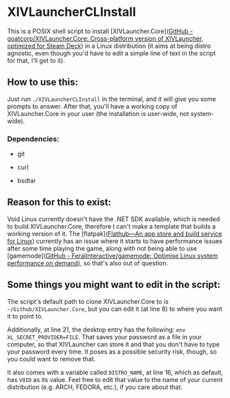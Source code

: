# XIVLauncherCLInstall

This is a POSIX shell script to install [XIVLauncher.Core]([GitHub - goatcorp/XIVLauncher.Core: Cross-platform version of XIVLauncher, optimized for Steam Deck](https://github.com/goatcorp/XIVLauncher.Core)) in a Linux distribution (it aims at being distro agnostic, even though you'd have to edit a simple line of text in the script for that, I'll get to it).

## How to use this:

Just run `./XIVLauncherCLInstall` in the terminal, and it will give you some prompts to answer. After that, you'll have a working copy of XIVLauncher.Core in your user (the installation is user-wide, not system-wide).

### Dependencies:

- git

- curl

- bsdtar

## Reason for this to exist:

Void Linux currently doesn't have the .NET SDK available, which is needed to build XIVLauncher.Core, therefore I can't make a template that builds a working version of it. The [flatpak]([Flathub—An app store and build service for Linux](https://flathub.org/apps/details/dev.goats.xivlauncher)) currently has an issue where it starts to have performance issues after some time playing the game, along with not being able to use [gamemode]([GitHub - FeralInteractive/gamemode: Optimise Linux system performance on demand](https://github.com/FeralInteractive/gamemode)), so that's also out of question.

## Some things you might want to edit in the script:

The script's default path to clone XIVLauncher.Core to is `~/Github/XIVLauncher.Core`, but you can edit it (at line 8) to where you want it to point to.

Additionally, at line 21, the desktop entry has the following: `env XL_SECRET_PROVIDER=FILE`. That saves your password as a file in your computer, so that XIVLauncher can store it and that you don't have to type your password every time. It poses as a possible security risk, though, so you could want to remove that.

It also comes with a variable called `DISTRO_NAME`, at line 16, which as default, has `VOID` as its value. Feel free to edit that value to the name of your current distribution (e.g. ARCH, FEDORA, etc.), if you care about that.
